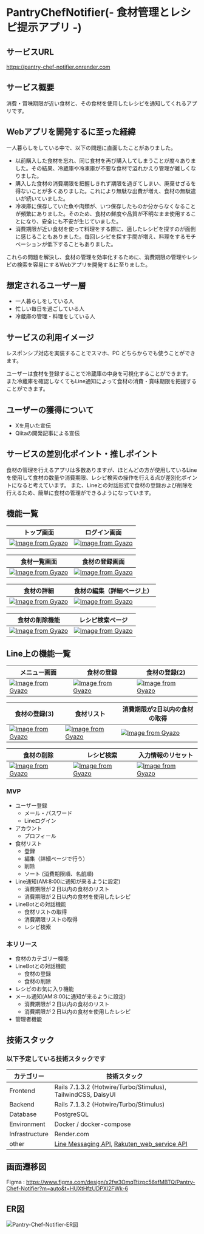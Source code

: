 # PantryChefNotifier(- 食材管理とレシピ提示アプリ -)
## サービスURL
https://pantry-chef-notifier.onrender.com
## サービス概要
消費・賞味期限が近い食材と、その食材を使用したレシピを通知してくれるアプリです。
## Webアプリを開発するに至った経緯
一人暮らしをしている中で、以下の問題に直面したことがありました。
- 以前購入した食材を忘れ、同じ食材を再び購入してしまうことが度々ありました。その結果、冷蔵庫や冷凍庫が不要な食材で溢れかえり管理が難しくなりました。
- 購入した食材の消費期限を把握しきれず期限を過ぎてしまい、廃棄せざるを得ないことが多くありました。これにより無駄な出費が増え、食材の無駄遣いが続いていました。
- 冷凍庫に保存していた魚や肉類が、いつ保存したものか分からなくなることが頻繁にありました。そのため、食材の鮮度や品質が不明なまま使用することになり、安全にも不安が生じていました。
- 消費期限が近い食材を使って料理をする際に、適したレシピを探すのが面倒に感じることもありました。毎回レシピを探す手間が増え、料理をするモチベーションが低下することもありました。

これらの問題を解決し、食材の管理を効率化するために、消費期限の管理やレシピの検索を容易にするWebアプリを開発するに至りました。
## 想定されるユーザー層
- 一人暮らしをしている人
- 忙しい毎日を過ごしている人
- 冷蔵庫の管理・料理をしている人
## サービスの利用イメージ
レスポンシブ対応を実装することでスマホ、PC どちらからでも使うことができます。

ユーザーは食材を登録することで冷蔵庫の中身を可視化することができます。
また冷蔵庫を確認しなくてもLine通知によって食材の消費・賞味期限を把握することができます。
## ユーザーの獲得について
- Xを用いた宣伝
- Qiitaの開発記事による宣伝
## サービスの差別化ポイント・推しポイント
食材の管理を行えるアプリは多数ありますが、ほとんどの方が使用しているLineを使用して食材の数量や消費期限、レシピ検索の操作を行える点が差別化ポイントになると考えています。
また、Lineとの対話形式で食材の登録および削除を行えるため、簡単に食材の管理ができるようになっています。
## 機能一覧
トップ画面 | ログイン画面
-- | --
[![Image from Gyazo](https://i.gyazo.com/823a4b975d8071754c3526c0320bfa70.gif)](https://gyazo.com/823a4b975d8071754c3526c0320bfa70) | [![Image from Gyazo](https://i.gyazo.com/14fe01b50e299cc8b7e26613aa3bb075.gif)](https://gyazo.com/14fe01b50e299cc8b7e26613aa3bb075)

食材一覧画面 | 食材の登録画面
-- | --
[![Image from Gyazo](https://i.gyazo.com/abb364ef28956fdee46c6a3f0c28c5b7.gif)](https://gyazo.com/abb364ef28956fdee46c6a3f0c28c5b7) | [![Image from Gyazo](https://i.gyazo.com/b32b0a97c20d4d78bfa5ca9dc27676bb.gif)](https://gyazo.com/b32b0a97c20d4d78bfa5ca9dc27676bb)

食材の詳細 | 食材の編集（詳細ページ上）
-- | --
[![Image from Gyazo](https://i.gyazo.com/00e2d772675ec4d623273f1f35a286ab.gif)](https://gyazo.com/00e2d772675ec4d623273f1f35a286ab) | [![Image from Gyazo](https://i.gyazo.com/4a7c16674d30850c2a306e838516fe84.gif)](https://gyazo.com/4a7c16674d30850c2a306e838516fe84)

食材の削除機能 | レシピ検索ページ
-- | --
[![Image from Gyazo](https://i.gyazo.com/1bb8c722ee31fe1b302e00e868cd7611.gif)](https://gyazo.com/1bb8c722ee31fe1b302e00e868cd7611) | [![Image from Gyazo](https://i.gyazo.com/4f348ca4689a5c47c835ba401b4bf551.gif)](https://gyazo.com/4f348ca4689a5c47c835ba401b4bf551)

## Line上の機能一覧
メニュー画面 | 食材の登録 | 食材の登録(2)
-- | -- | --
[![Image from Gyazo](https://i.gyazo.com/44cf3c1113087d9ab7eb4ed257df9d35.png)](https://gyazo.com/44cf3c1113087d9ab7eb4ed257df9d35) | [![Image from Gyazo](https://i.gyazo.com/460fb0b78f668b791b7e14cd4073b9f9.png)](https://gyazo.com/460fb0b78f668b791b7e14cd4073b9f9) | [![Image from Gyazo](https://i.gyazo.com/ff5f91d4cd7be3a1f8e1aef27cceec6f.png)](https://gyazo.com/ff5f91d4cd7be3a1f8e1aef27cceec6f)

食材の登録(3) | 食材リスト | 消費期限が2日以内の食材の取得
-- | -- | --
[![Image from Gyazo](https://i.gyazo.com/776ecd6d0e5b65525fe02247362dc5a9.png)](https://gyazo.com/776ecd6d0e5b65525fe02247362dc5a9) | [![Image from Gyazo](https://i.gyazo.com/a59a2a7ec3af97292a230c4e2da69eeb.png)](https://gyazo.com/a59a2a7ec3af97292a230c4e2da69eeb) | [![Image from Gyazo](https://i.gyazo.com/25062e2fec3eff88bde3daae9fecf1a9.png)](https://gyazo.com/25062e2fec3eff88bde3daae9fecf1a9)

食材の削除 | レシピ検索 | 入力情報のリセット
-- | -- | --
[![Image from Gyazo](https://i.gyazo.com/00e57e02c47a045e52ba2865f54794e1.png)](https://gyazo.com/00e57e02c47a045e52ba2865f54794e1) | [![Image from Gyazo](https://i.gyazo.com/48802a38ff45551edd25e31146753e41.png)](https://gyazo.com/48802a38ff45551edd25e31146753e41) | [![Image from Gyazo](https://i.gyazo.com/403e60d59930e221f2683e214e3aaa6a.jpg)](https://gyazo.com/403e60d59930e221f2683e214e3aaa6a)

### MVP
- ユーザー登録
  - メール・パスワード
  - Lineログイン
- アカウント
  - プロフィール
- 食材リスト
  - 登録
  - 編集（詳細ページで行う）
  - 削除
  - ソート (消費期限順、名前順)
- Line通知(AM:8:00に通知が来るように設定)
  - 消費期限が２日以内の食材のリスト
  - 消費期限が２日以内の食材を使用したレシピ
- LineBotとの対話機能
  - 食材リストの取得
  - 消費期限リストの取得
  - レシピ検索
### 本リリース
- 食材のカテゴリー機能
- LineBotとの対話機能
  - 食材の登録
  - 食材の削除
- レシピのお気に入り機能
- メール通知(AM:8:00に通知が来るように設定)
  - 消費期限が２日以内の食材のリスト
  - 消費期限が２日以内の食材を使用したレシピ
- 管理者機能
## 技術スタック
### 以下予定している技術スタックです
| カテゴリー | 技術スタック |
| ---- | ---- |
| Frontend | Rails 7.1.3.2 (Hotwire/Turbo/Stimulus), TailwindCSS, DaisyUI　 |
| Backend | Rails 7.1.3.2 (Hotwire/Turbo/Stimulus) |
| Database | PostgreSQL |
| Environment | Docker / docker-compose |
| Infrastructure | Render.com |
| other | [Line Messaging API](https://github.com/line/line-bot-sdk-ruby), [Rakuten_web_service API](https://github.com/rakuten-ws/rws-ruby-sdk/blob/master/README.ja.md) |

## 画面遷移図
Figma : https://www.figma.com/design/x2fw3OmqTtjzpc56sfMBTQ/Pantry-Chef-Notifier?m=auto&t=HUXtHfzUDPXl2FWk-6

## ER図
![Pantry-Chef-Notifier-ER図](https://github.com/user-attachments/assets/193c837a-62e0-4637-8bb6-b927b632b2f1)
